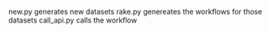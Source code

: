 
new.py generates new datasets
rake.py genereates the workflows for those datasets
call_api.py calls the workflow

